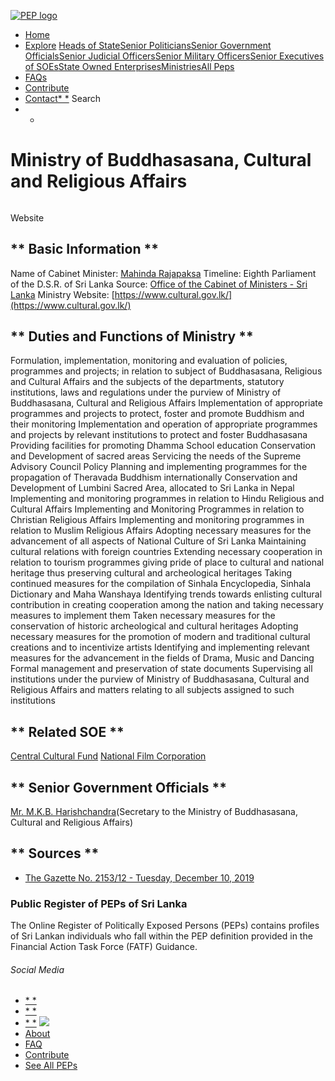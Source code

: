 [![PEP logo](https://www.peps.lk/wp-content/themes/pepold/img/pep-logo.png)](https://www.peps.lk)
*  [Home](https://www.peps.lk/)
*  [Explore](https://www.peps.lk/explore)
[Heads of State](https://www.peps.lk/pep_type/heads-of-state/)[Senior Politicians](https://www.peps.lk/pep_type/senior-politicians)[Senior Government Officials](https://www.peps.lk/pep_type/senior-government-officials)[Senior Judicial Officers](https://www.peps.lk/pep_type/senior-judicial-officers)[Senior Military Officers](https://www.peps.lk/pep_type/senior-military-officers)[Senior Executives of SOEs](https://www.peps.lk/pep_type/senior-executives-of-state-owned-enterprises)[State Owned Enterprises](https://www.peps.lk/soe)[Ministries](https://www.peps.lk/ministries/)[All Peps](https://www.peps.lk/explore)
*  [FAQs](https://www.peps.lk/faq)
*  [Contribute](https://www.peps.lk/contribute)
*  [Contact](https://www.peps.lk/contact)[* *](#collapseSearch)
Search
* *
#  Ministry of Buddhasasana, Cultural and Religious Affairs
######
Website   [](https://www.cultural.gov.lk/)
##   ** Basic Information  **
Name of Cabinet Minister:     [Mahinda Rajapaksa](https://www.peps.lk/mahinda-rajapaksa/)    Timeline:     Eighth Parliament of the D.S.R. of Sri Lanka     Source:     [Office of the Cabinet of Ministers - Sri Lanka](http://www.cabinetoffice.gov.lk/cab/index.php?option=com_content&view=article&id=25&Itemid=23&lang=en)    Ministry Website:     [https://www.cultural.gov.lk/](https://www.cultural.gov.lk/)
##   ** Duties and Functions of Ministry  **
Formulation, implementation, monitoring and evaluation of policies, programmes and projects; in relation to subject of Buddhasasana, Religious and Cultural Affairs and the subjects of the departments, statutory institutions, laws and regulations under the purview of Ministry of Buddhasasana, Cultural and Religious Affairs
Implementation of appropriate programmes and projects to protect, foster and promote Buddhism and their monitoring
Implementation and operation of appropriate  programmes and projects  by relevant institutions to protect and foster Buddhasasana
Providing facilities for promoting Dhamma School education
Conservation and Development of sacred areas
Servicing the needs of the Supreme Advisory Council
Policy Planning and implementing programmes for the propagation of Theravada Buddhism internationally
Conservation and Development of Lumbini Sacred Area, allocated to Sri Lanka in Nepal
Implementing and monitoring programmes in relation to Hindu Religious and Cultural Affairs
Implementing and Monitoring Programmes in relation to Christian Religious Affairs
Implementing and monitoring programmes in relation to Muslim Religious Affairs
Adopting necessary measures for the advancement of all aspects of National Culture of Sri Lanka
Maintaining cultural relations with foreign countries
Extending necessary cooperation in relation to tourism programmes giving pride of place to cultural and national heritage thus preserving cultural and archeological heritages
Taking continued measures for the compilation of Sinhala Encyclopedia, Sinhala Dictionary and Maha Wanshaya
Identifying trends towards enlisting cultural contribution in creating cooperation among the nation and taking necessary measures to implement them
Taken necessary measures for the conservation of historic archeological and cultural heritages
Adopting necessary measures for the promotion of modern and traditional cultural creations and to incentivize artists
Identifying and implementing relevant  measures for the advancement in the fields of Drama, Music and Dancing
Formal management and preservation of state documents
Supervising all institutions under the purview of Ministry of Buddhasasana, Cultural and Religious Affairs and matters relating to all subjects assigned to such institutions
##   ** Related SOE **
[Central Cultural Fund](https://www.peps.lk/entities/central-cultural-fund)    [National Film Corporation](https://www.peps.lk/entities/national-film-corporation)
##   ** Senior Government Officials **
[Mr. M.K.B. Harishchandra](https://www.peps.lk/mr-m-k-b-harishchandra/)(Secretary to the Ministry of Buddhasasana, Cultural and Religious Affairs)
##   ** Sources **
*  [The Gazette No. 2153/12 -  Tuesday, December 10, 2019](http://www.documents.gov.lk/files/egz/2019/12/2153-12_E.pdf)
###  Public Register of PEPs of Sri Lanka
The Online Register of Politically Exposed Persons (PEPs) contains profiles of Sri Lankan individuals who fall within the PEP definition provided in the Financial Action Task Force (FATF) Guidance.
######  Social Media
*  [* *](https://www.facebook.com/tisrilanka)
*  [* *](https://twitter.com/tisrilanka/)
*  [* *](https://www.instagram.com/transparency_sri_lanka/)
[![](https://www.peps.lk/wp-content/uploads/2019/11/ti_logo_footer.png)](https://www.tisrilanka.org/)
*  [About](https://www.peps.lk/about/)
*  [FAQ](https://www.peps.lk/faq/)
*  [Contribute](https://www.peps.lk/contribute/)
*  [See All PEPs](https://www.peps.lk/explore/)